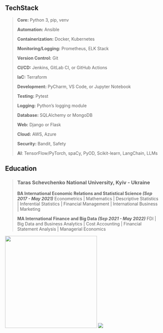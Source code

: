 ## TechStack
> **Core:** Python 3, pip, venv
> 
> **Automation:** Ansible
> 
> **Containerization:** Docker, Kubernetes
> 
> **Monitoring/Logging:** Prometheus, ELK Stack
> 
> **Version Control:** Git
> 
> **CI/CD:** Jenkins, GitLab CI, or GitHub Actions
> 
> **IaC:** Terraform
> 
> **Development:** PyCharm, VS Code, or Jupyter Notebook
> 
> **Testing:** Pytest
> 
> **Logging:** Python’s logging module
> 
> **Database:** SQLAlchemy or MongoDB
> 
> **Web:** Django or Flask
> 
> **Cloud:** AWS, Azure
> 
> **Security:** Bandit, Safety
> 
> **AI**: TensorFlow/PyTorch, spaCy, PyOD, Scikit-learn, LangChain, LLMs
## Education
> ### Taras Schevchenko National University, Kyiv - Ukraine
> 
> **BA International Economic Relations and Statistical Science *(Sep 2017 - May 2021)***
> Econometrics | Mathematics | Descriptive Statistics | Inferential Statistics | Financial Management | International Business | Marketing
> 
> **MA International Finance and Big Data *(Sep 2021 - May 2022)***
> FDI | Big Data and Business Analytics | Cost Accounting | Financial Statement Analysis | Managerial Economics

 <img src="https://github.com/NikitaSmirnov22/git_for_geeks/blob/main/giphy2.gif" width="300" height="300"> <img src="https://github.com/NikitaSmirnov22/git_for_geeks/blob/main/nerdo.gif"> 
